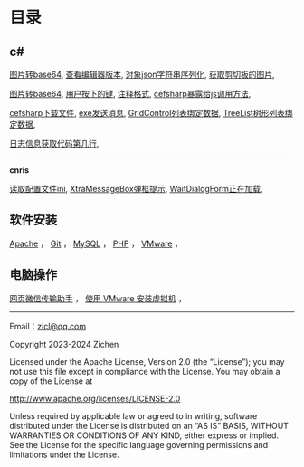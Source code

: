 # 目录

## c#

[图片转base64](/csharp/图片转base64.md),   [查看编辑器版本](/csharp/查看编辑器版本.md),   [对象json字符串序列化](/csharp/对象json字符串序列化.md),   [获取剪切板的图片](/csharp/获取剪切板的图片.md), 

[图片转base64](/csharp/图片转base64.md),   [用户按下的键](/csharp/用户按下的键.md),   [注释格式](/csharp/注释格式.md),   [cefsharp暴露给js调用方法](/csharp/cefsharp暴露给js调用方法.md), 

[cefsharp下载文件](/csharp/cefsharp下载文件.md),   [exe发送消息](/csharp/exe发送消息.md),   [GridControl列表绑定数据](/csharp/GridControl列表绑定数据.md),   [TreeList树形列表绑定数据](/csharp/TreeList树形列表绑定数据.md), 

[日志信息获取代码第几行](/csharp/日志信息获取代码第几行.md), 

---

**cnris**

[读取配置文件ini](/cnris/读取配置文件ini.md),   [XtraMessageBox弹框提示](/cnris/XtraMessageBox弹框提示.md),   [WaitDialogForm正在加载](/cnris/WaitDialogForm正在加载.md), 

## 软件安装

[Apache](/software-installation/apache/)  ，  [Git](/software-installation/git/)  ，  [MySQL](/software-installation/mysql/)  ，  [PHP](/software-installation/php/)  ，  [VMware](/software-installation/vmware/)  ，  

## 电脑操作

[网页微信传输助手](/computer-tutorial/other/README.md#微信文件传输助手)  ，  [使用 VMware 安装虚拟机](/computer-tutorial/install-virtual-machine/)  ，  

---

Email：zicl@qq.com

Copyright 2023-2024 Zichen

Licensed under the Apache License, Version 2.0 (the “License”);
you may not use this file except in compliance with the License.
You may obtain a copy of the License at

<a target="_blank" href="http://www.apache.org/licenses/LICENSE-2.0">http://www.apache.org/licenses/LICENSE-2.0</a>

Unless required by applicable law or agreed to in writing, software
distributed under the License is distributed on an “AS IS” BASIS,
WITHOUT WARRANTIES OR CONDITIONS OF ANY KIND, either express or implied.
See the License for the specific language governing permissions and
limitations under the License.



